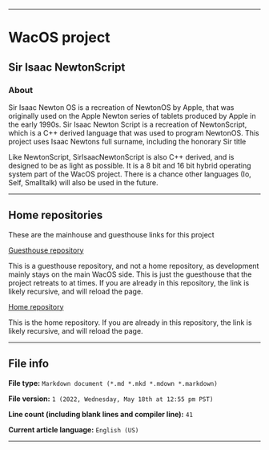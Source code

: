 
***

# WacOS project

## Sir Isaac NewtonScript

### About

Sir Isaac Newton OS is a recreation of NewtonOS by Apple, that was originally used on the Apple Newton series of tablets produced by Apple in the early 1990s. Sir Isaac Newton Script is a recreation of NewtonScript, which is a C++ derived language that was used to program NewtonOS. This project uses Isaac Newtons full surname, including the honorary Sir title

Like NewtonScript, SirIsaacNewtonScript is also C++ derived, and is designed to be as light as possible. It is a 8 bit and 16 bit hybrid operating system part of the WacOS project. There is a chance other languages (Io, Self, Smalltalk) will also be used in the future.

***

## Home repositories

These are the mainhouse and guesthouse links for this project

[Guesthouse repository](https://github.com/seanpm2001/SirIsaacNewtonScript/)

This is a guesthouse repository, and not a home repository, as development mainly stays on the main WacOS side. This is just the guesthouse that the project retreats to at times. If you are already in this repository, the link is likely recursive, and will reload the page.

[Home repository](https://github.com/seanpm2001/WacOS/tree/WacOS-dev/SirIsaacNewtonScript/)

This is the home repository. If you are already in this repository, the link is likely recursive, and will reload the page.

***

## File info

**File type:** `Markdown document (*.md *.mkd *.mdown *.markdown)`

**File version:** `1 (2022, Wednesday, May 18th at 12:55 pm PST)`

**Line count (including blank lines and compiler line):** `41`

**Current article language:** `English (US)`

***

